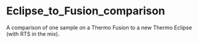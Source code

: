 # Eclipse_to_Fusion_comparison
A comparison of one sample on a Thermo Fusion to a new Thermo Eclipse (with RTS in the mix).
